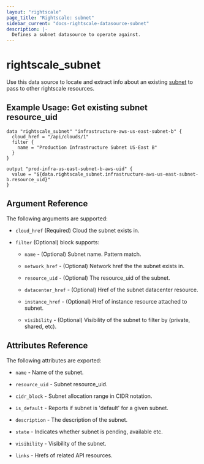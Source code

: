 ```yaml
---
layout: "rightscale"
page_title: "Rightscale: subnet"
sidebar_current: "docs-rightscale-datasource-subnet"
description: |-
  Defines a subnet datasource to operate against.
---
```


# rightscale_subnet

Use this data source to locate and extract info about an existing [subnet](http://reference.rightscale.com/api1.5/resources/ResourceSubnets.html) to pass to other rightscale resources.

## Example Usage: Get existing subnet resource_uid

```hcl
data "rightscale_subnet" "infrastructure-aws-us-east-subnet-b" {
  cloud_href = "/api/clouds/1"
  filter {
    name = "Production Infrastructure Subnet US-East B"
  }
}

output "prod-infra-us-east-subnet-b-aws-uid" {
  value = "${data.rightscale_subnet.infrastructure-aws-us-east-subnet-b.resource_uid}"
}
```

## Argument Reference

The following arguments are supported:

* `cloud_href` (Required) Cloud the subnet exists in.

* `filter` (Optional) block supports:

  * `name` - (Optional) Subnet name.  Pattern match.

  * `network_href` - (Optional) Network href the the subnet exists in.

  * `resource_uid` - (Optional) The resource_uid of the subnet.

  * `datacenter_href` - (Optional) Href of the subnet datacenter resource.

  * `instance_href` - (Optional) Href of instance resource attached to subnet.

  * `visibility` - (Optional) Visibility of the subnet to filter by (private, shared, etc).

## Attributes Reference

The following attributes are exported:

* `name` - Name of the subnet.

* `resource_uid` - Subnet resource_uid.

* `cidr_block` - Subnet allocation range in CIDR notation.

* `is_default` - Reports if subnet is 'default' for a given subnet.

* `description` - The description of the subnet.

* `state` - Indicates whether subnet is pending, available etc.

* `visibility` - Visibility of the subnet.

* `links` - Hrefs of related API resources.